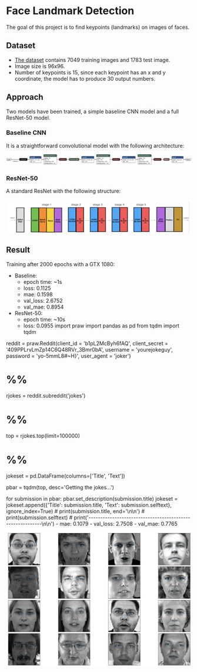 # Face Landmark Detection
The goal of this project is to find keypoints (landmarks) on images of faces.

## Dataset
- [The dataset](https://www.kaggle.com/c/facial-keypoints-detection/data) contains 7049 training images and 1783 test image.
- Image size is 96x96.
- Number of keypoints is 15, since each keypoint has an x and y coordinate, the model has to produce 30 output numbers.

## Approach
Two models have been trained, a simple baseline CNN model and a full ResNet-50 model.

### Baseline CNN
It is a straightforward convolutional model with the following architecture:

![alt text](baseline_arch.png)

### ResNet-50
A standard ResNet with the following structure:

![alt text](resnet50_blocks.png)

## Result
Training after 2000 epochs with a GTX 1080:
- Baseline:
    - epoch time: ~1s
    - loss: 0.1125 
    - mae: 0.1598 
    - val_loss: 2.6752 
    - val_mae: 0.8954
- ResNet-50:
    - epoch time: ~10s
    - loss: 0.0955 import praw
import pandas as pd
from tqdm import tqdm

reddit = praw.Reddit(client_id = 'b1pL2McByh6fAQ',
                    client_secret = '409PPLrvLmZp14C6Q48RVr_3Bmr0bA',
                    username = 'yourejokeguy',
                    password = 'yo-5mmL8#~H}',
                    user_agent = 'joker')
# %%
rjokes = reddit.subreddit('jokes')

# %%
top = rjokes.top(limit=100000)

# %%
jokeset = pd.DataFrame(columns=['Title', 'Text'])

pbar = tqdm(top, desc='Getting the jokes...')

for submission in pbar:
    pbar.set_description(submission.title)
    jokeset = jokeset.append({'Title': submission.title, 'Text': submission.selftext}, ignore_index=True)
    # print(submission.title, end='\n\n')
    # print(submission.selftext)
    # print('----------------------------------------------------------\n\n')
    - mae: 0.1079 
    - val_loss: 2.7508 
    - val_mae: 0.7765

![alt text](result.png)
